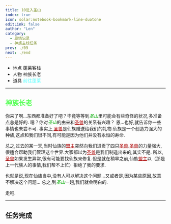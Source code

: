 ```yaml
---
title: 10进入圣山
index: true
icon: solar:notebook-bookmark-line-duotone
editLink: false
author: "Len"
category:
  - 剧情记录
  - 神族主线任务
prev: ./09
next: ./end
---
```


- 地点 蓬莱客栈
- 人物 神族长老
- 道具 <span style="color: #55FFFF;">前往蓬莱</span>

------

## <span style="color:#55FF55;font-weight:bold;">神族长老</span>

你来了啊…东西都准备好了吧？毕竟等等到<span style="color: #00AA00;"><span style="font-style: italic;">圣山</span></span>里可能会有些奇怪的状况,多准备点总是好的.
嗯？你对<span style="color: #00AA00;"><span style="font-style: italic;">圣山</span></span>的由来和<span style="color: #AA0000;"><span style="text-decoration: underline;">圣兽</span></span>的关系有兴趣？
恩…也好,就告诉你一些事情也未尝不可.
事实上,<span style="color: #AA0000;"><span style="text-decoration: underline;">圣兽</span></span>是仙族赠送给我们的礼物.仙族是一个创造力强大的种族,这点和我们很不同,有可能是因为他们并没有永恒的寿命.

总之,过去的某一天,当时仙族的<span style="color: #AA0000;"><span style="text-decoration: underline;">盟主</span></span>突然向我们进贡了四只<span style="color: #AA0000;"><span style="text-decoration: underline;">圣兽</span></span>.<span style="color: #AA0000;"><span style="text-decoration: underline;">圣兽</span></span>的力量强大,很适合帮助我们管理这个世界.大家都以为<span style="color: #AA0000;"><span style="text-decoration: underline;">圣兽</span></span>是我们制造出来的,其实不是.
所以,<span style="color: #AA0000;"><span style="text-decoration: underline;">圣兽</span></span>如果发生异常,很有可能要找仙族来修复.但是就在稍早之前,仙族<span style="color: #AA0000;"><span style="text-decoration: underline;">盟主</span></span>以（那是上一代族人的事情,我们帮不上忙）拒绝了我的要求.

也就是说,现在仙族当中,没有人可以解决这个问题…又或者是,因为某些原因,故意不解决这个问题…
总之,到<span style="color: #00AA00;"><span style="font-style: italic;">圣山</span></span>一趟,我们就会明白的.

走吧.

------

## 任务完成

